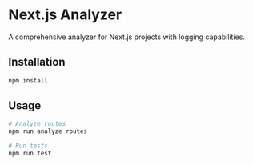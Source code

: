 # Next.js Analyzer

A comprehensive analyzer for Next.js projects with logging capabilities.

## Installation

```bash
npm install
```

## Usage

```bash
# Analyze routes
npm run analyze routes

# Run tests
npm run test
```
